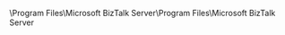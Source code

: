 <span data-ttu-id="53cc3-101">\Program Files\Microsoft BizTalk Server</span><span class="sxs-lookup"><span data-stu-id="53cc3-101">\Program Files\Microsoft BizTalk Server</span></span>